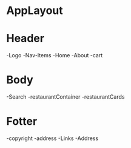 # AppLayout
 # Header
  -Logo
  -Nav-Items
    -Home
    -About
    -cart
 # Body
  -Search
  -restaurantContainer
    -restaurantCards
 # Fotter 
  -copyright
  -address
  -Links
  -Address
#